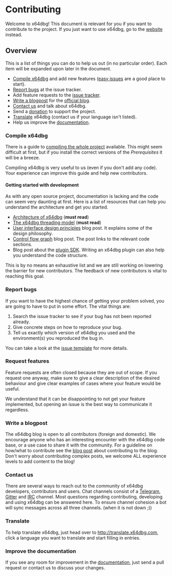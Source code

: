 # Contributing

Welcome to x64dbg! This document is relevant for you if you want to contribute to the project. If you just want to use x64dbg, go to the [website](https://x64dbg.com) instead.

## Overview

This is a list of things you can do to help us out (in no particular order). Each item will be expanded upon later in the document.

- [Compile x64dbg](https://github.com/x64dbg/x64dbg/wiki/Compiling-the-whole-project) and add new features ([easy issues](http://easy.x64dbg.com) are a good place to start).
- [Report bugs](http://report.x64dbg.com) at the issue tracker.
- Add feature requests to the [issue tracker](http://issues.x64dbg.com).
- [Write a blogpost](http://x64dbg.com/blog/2016/07/09/Looking-for-writers.html) for the [official blog](http://blog.x64dbg.com).
- [Contact us](http://x64dbg.com/#contact) and talk about x64dbg.
- Send a [donation](http://donate.x64dbg.com) to support the project.
- [Translate](http://translate.x64dbg.com) x64dbg (contact us if your language isn't listed).
- Help us improve the [documentation](https://github.com/x64dbg/docs/issues).

### Compile x64dbg

There is a guide to [compiling the whole project](https://github.com/x64dbg/x64dbg/wiki/Compiling-the-whole-project) available. This might seem difficult at first, but if you install the correct versions of the *Prerequisites* it will be a breeze.

Compiling x64dbg is very useful to us (even if you don't add any code). Your experience can improve this guide and help new contributors.

#### Getting started with development

As with any open source project, documentation is lacking and the code can seem very daunting at first. Here is a list of resources that can help you understand the architecture and get you started.

- [Architecture of x64dbg](https://x64dbg.com/blog/2016/10/04/architecture-of-x64dbg.html) (**must read**)
- [The x64dbg threading model](https://x64dbg.com/blog/2016/10/20/threading-model.html) (**must read**)
- [User interface design principles](https://x64dbg.com/blog/2016/08/08/user-interface-design-principles.html) blog post. It explains some of the design philosophy.
- [Control flow graph](https://x64dbg.com/blog/2016/07/27/Control-flow-graph.html) blog post. The post links to the relevant code sections.
- Blog post about the [plugin SDK](https://x64dbg.com/blog/2016/07/30/x64dbg-plugin-sdk.html). Writing an x64dbg plugin can also help you understand the code structure.

This is by no means an exhaustive list and we are still working on lowering the barrier for new contributors. The feedback of new contributors is vital to reaching this goal.

### Report bugs

If you want to have the highest chance of getting your problem solved, you are going to have to put in some effort. The vital things are:

1. Search the issue tracker to see if your bug has not been reported already.
2. Give concrete steps on how to reproduce your bug.
3. Tell us exactly which version of x64dbg you used and the environment(s) you reproduced the bug in.

You can take a look at the [issue template](https://github.com/x64dbg/x64dbg/blob/development/.github/ISSUE_TEMPLATE.md) for more details.

### Request features

Feature requests are often closed because they are out of scope. If you request one anyway, make sure to give a clear description of the desired behaviour and give clear examples of cases where your feature would be useful.

We understand that it can be disappointing to not get your feature implemented, but opening an issue is the best way to communicate it regardless.

### Write a blogpost

The x64dbg blog is open to all contributors (foreign and domestic). We encourage anyone who has an interesting encounter with the x64dbg code base, or a use case to share it with the community. For a guideline on how/what to contribute see the [blog post](https://x64dbg.com/blog/2016/07/09/Looking-for-writers.html) about contributing to the blog. Don't worry about contributing complex posts, we welcome ALL experience levels to add content to the blog! 

### Contact us

There are several ways to reach out to the community of x64dbg developers, contributors and users. Chat channels consist of a [Telegram](https://telegram.me/x64dbg), [Gitter](http://gitter.x64dbg.com/) and [IRC](http://webchat.freenode.net/?channels=x64dbg) channel. Most questions regarding contributing, developing and using x64dbg can be answered here. To ensure channel cohesion a bot will sync messages across all three channels. (when it is not down ;))

### Translate

To help translate x64dbg, just head over to http://translate.x64dbg.com, click a language you want to translate and start filling in entries.

### Improve the documentation

If you see any room for improvement in the [documentation](http://help.x64dbg.com), just send a pull request or contact us to discuss your changes.